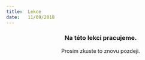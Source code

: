 ```yaml
---
title:  Lekce
date:   11/09/2018
---
```


### <center>Na této lekci pracujeme.</center>
<center>Prosim zkuste to znovu pozdeji.</center>